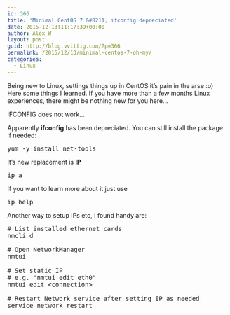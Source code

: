 ```yaml
---
id: 366
title: 'Minimal CentOS 7 &#8211; ifconfig depreciated'
date: 2015-12-13T11:17:39+00:00
author: Alex W
layout: post
guid: http://blog.vvittig.com/?p=366
permalink: /2015/12/13/minimal-centos-7-oh-my/
categories:
  - Linux
---
```

Being new to Linux, settings things up in CentOS it&#8217;s pain in the arse :o) Here some things I learned. If you have more than a few months Linux experiences, there might be nothing new for you here&#8230;

IFCONFIG does not work&#8230;

Apparently **ifconfig** has been depreciated. You can still install the package if needed:

<pre class="lang:default decode:true">yum -y install net-tools</pre>

It&#8217;s new replacement is **IP**

<pre class="lang:default decode:true ">ip a</pre>

If you want to learn more about it just use

<pre class="lang:default decode:true ">ip help
</pre>

Another way to setup IPs etc, I found handy are:

<pre class="lang:default decode:true  "># List installed ethernet cards
nmcli d 

# Open NetworkManager 
nmtui

# Set static IP
# e.g. "nmtui edit eth0"
nmtui edit &lt;connection&gt;

# Restart Network service after setting IP as needed
service network restart</pre>

&nbsp;

&nbsp;